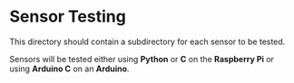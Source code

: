 # Sensor Testing

This directory should contain a subdirectory for each sensor to be tested.

Sensors will be tested either using **Python** or **C** on the **Raspberry Pi** or using **Arduino C** on an **Arduino**.

